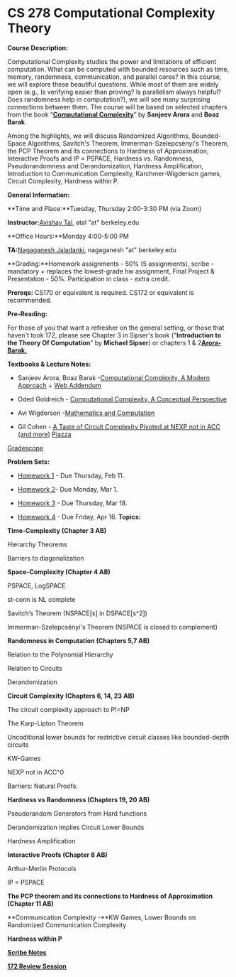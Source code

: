 # **CS 278 Computational Complexity Theory**

**Course Description:**

Computational Complexity studies the power and limitations of efficient computation. What can be computed with bounded resources such as time, memory, randomness, communication, and parallel cores? In this course, we will explore these beautiful questions. While most of them are widely open (e.g., Is verifying easier than proving? Is parallelism always helpful? Does randomness help in computation?), we will see many surprising connections between them. The course will be based on selected chapters from the book “[**Computational Complexity**](http://www.google.com/url?q=http%3A%2F%2Ftheory.cs.princeton.edu%2Fcomplexity%2F&sa=D&sntz=1&usg=AOvVaw1GaQAp5jJ9EQDHhz9-vovr)” by **Sanjeev Arora** and **Boaz Barak**.

Among the highlights, we will discuss Randomized Algorithms, Bounded-Space Algorithms, Savitch's Theorem, Immerman-Szelepcsényi's Theorem, the PCP Theorem and its connections to Hardness of Approximation, Interactive Proofs and IP = PSPACE, Hardness vs. Randomness, Pseudorandomness and Derandomization, Hardness Amplification, Introduction to Communication Complexity, Karchmer-Wigderson games, Circuit Complexity, Hardness within P.

**General Information:**

**Time and Place:**Tuesday, Thursday 2:00-3:30 PM (via Zoom)

**Instructor:**[Avishay Tal](http://www.google.com/url?q=http%3A%2F%2Fwww.avishaytal.org%2F&sa=D&sntz=1&usg=AOvVaw1_ca4aFO3SN8SmWhTCFqSc), atal "at" berkeley.edu

**Office Hours:**Monday 4:00-5:00 PM

**TA:**[Nagaganesh Jaladanki](https://www.google.com/url?q=https%3A%2F%2Fnagaganesh.com&sa=D&sntz=1&usg=AOvVaw2ILpckbk4XWJfh9JMk9RGM), nagaganesh "at" berkeley.edu

**Grading:**Homework assignments - 50% (5 assignments), scribe - mandatory + replaces the lowest-grade hw assignment, Final Project & Presentation - 50%. Participation in class - extra credit.

**Prereqs:** CS170 or equivalent is required. CS172 or equivalent is recommended.

**Pre-Reading:**

For those of you that want a refresher on the general setting, or those that haven't took 172, please see Chapter 3 in Sipser's book ("**Introduction to the Theory Of Computation**" by **Michael Sipser**) or chapters 1 & 2[**Arora-Barak.**](http://www.google.com/url?q=http%3A%2F%2Ftheory.cs.princeton.edu%2Fcomplexity%2F&sa=D&sntz=1&usg=AOvVaw1GaQAp5jJ9EQDHhz9-vovr)

**Textbooks & Lecture Notes:**

- Sanjeev Arora, Boaz Barak -[Computational Complexity, A Modern Approach](http://www.google.com/url?q=http%3A%2F%2Ftheory.cs.princeton.edu%2Fcomplexity%2F&sa=D&sntz=1&usg=AOvVaw1GaQAp5jJ9EQDHhz9-vovr) \+ [Web Addendum](https://www.google.com/url?q=https%3A%2F%2Fwww.cs.utexas.edu%2F~danama%2Fcourses%2Fadv-comp20%2Faccnexp.pdf&sa=D&sntz=1&usg=AOvVaw1xAhmPfR9mzKo4ZXHouWuQ)

- Oded Goldreich - [Computational Complexity, A Conceptual Perspective](http://www.google.com/url?q=http%3A%2F%2Fwww.wisdom.weizmann.ac.il%2F~oded%2Fcc-book.html&sa=D&sntz=1&usg=AOvVaw0cceU_q18Lhfqoq5epE0bz)

- Avi Wigderson -[Mathematics and Computation](https://www.google.com/url?q=https%3A%2F%2Fwww.math.ias.edu%2Favi%2Fbook&sa=D&sntz=1&usg=AOvVaw1R3HNh-y2TegJ9_vM0TeMt)

- Gil Cohen - [A Taste of Circuit Complexity Pivoted at NEXP not in ACC (and more)](http://www.google.com/url?q=http%3A%2F%2Feccc.hpi-web.de%2Fresources%2Fpdf%2Fcohen.pdf&sa=D&sntz=1&usg=AOvVaw3LzZMku3lkaxB7pHb0BwAK)
[Piazza](http://www.google.com/url?q=http%3A%2F%2Fpiazza.com%2Fberkeley%2Fspring2021%2Fcs278%2Fhome&sa=D&sntz=1&usg=AOvVaw2sxbfa5Nv7tAdn8P48wGg7)

[Gradescope](https://www.google.com/url?q=https%3A%2F%2Fwww.gradescope.com%2Fcourses%2F242906&sa=D&sntz=1&usg=AOvVaw18OauiCpkMxY7XfZ0Bgd4M)

**Problem Sets:**

- [Homework 1](https://drive.google.com/open?id=1KO3nmX0AmXOEiW8XMXxZ5UCgcUyhQ4TP) \- Due Thursday, Feb 11.

- [Homework 2](https://drive.google.com/open?id=1Qn-hueIXHg5UHe6w2OZYpqJsq8Z9269z)\- Due Monday, Mar 1.

- [Homework 3](https://drive.google.com/open?id=1NQYTyLTnpZub9w2EpW47cbG81y5bRMoi) \- Due Thursday, Mar 18.

- [Homework 4](https://drive.google.com/open?id=1naoQEjgq9-Fg53vYO-S0u6O_oQmu_XKO) \- Due Friday, Apr 16.
**Topics:**

**Time-Complexity (Chapter 3 AB)**

Hierarchy Theorems

Barriers to diagonalization

**Space-Complexity (Chapter 4 AB)**

PSPACE, LogSPACE

st-conn is NL complete

Savitch’s Theorem (NSPACE\[s\] in DSPACE\[s^2\])

Immerman-Szelepcsényi's Theorem (NSPACE is closed to complement)

**Randomness in Computation (Chapters 5,7 AB)**

Relation to the Polynomial Hierarchy

Relation to Circuits

Derandomization

**Circuit Complexity (Chapters 6, 14, 23 AB)**

The circuit complexity approach to P!=NP

The Karp-Lipton Theorem

Uncoditional lower bounds for restrictive circuit classes like bounded-depth circuits

KW-Games

NEXP not in ACC^0

Barriers: Natural Proofs.

**Hardness vs Randomness (Chapters 19, 20 AB)**

Pseudorandom Generators from Hard functions

Derandomization implies Circuit Lower Bounds

Hardness Amplification

**Interactive Proofs (Chapter 8 AB)**

Arthur-Merlin Protocols

IP = PSPACE

**The PCP theorem and its connections to Hardness of Approximation (Chapter 11 AB)**

**Communication Complexity -**KW Games, Lower Bounds on Randomized Communication Complexity

**Hardness within P**

[**Scribe Notes**](https://drive.google.com/open?id=1Yy1tb_Dj4g63LtnzK38pT0XYJiI-Vtxw)

[**172 Review Session**](https://drive.google.com/open?id=1j5G0lvvc8R7Kc7MXahNSUrrFh1UN92nc)
